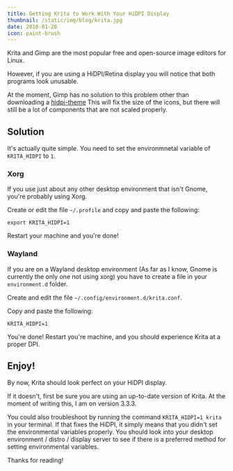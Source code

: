 ```yaml
---
title: Getting Krita to Work With Your HiDPI Display
thumbnail: /static/img/blog/krita.jpg
date: 2018-01-28
icon: paint-brush
---
```


Krita and Gimp are the most popular free and open-source image editors for Linux.

However, if you are using a HiDPI/Retina display you will notice that both programs look unusable.

At the moment, Gimp has no solution to this problem other than downloading a [hidpi-theme](https://github.com/jedireza/gimp-hidpi) This will fix the size of the icons, but there will still be a lot of components that are not scaled properly.

## Solution 

It's actually quite simple. You need to set the environmnetal variable of `KRITA_HIDPI` to `1`.


### Xorg

If you use just about any other desktop environment that isn't Gnome, you're probably using Xorg.

Create or edit the file `~/.profile` and copy and paste the following:

`export KRITA_HIDPI=1`

Restart your machine and you're done!

### Wayland

If you are on a Wayland desktop environment (As far as I know, Gnome is currently the only one not using xorg) you have to create a file in your `environment.d` folder.

Create and edit the file `~/.config/environment.d/krita.conf`.

Copy and paste the following:

```
KRITA_HIDPI=1
```

You're done! Restart you're machine, and you should experience Krita at a proper DPI.


## Enjoy!

By now, Krita should look perfect on your HiDPI display.

If it doesn't, first be sure you are using an up-to-date version of Krita. At the moment of writing this, I am on version 3.3.3.

You could also troubleshoot by running the command `KRITA_HIDPI=1 krita` in your terminal. If that fixes the HiDPI, it simply means that you didn't set the environmental variables properly. You should look into your desktop environment / distro / display server to see if there is a preferred method for setting environmental variables.

Thanks for reading!

